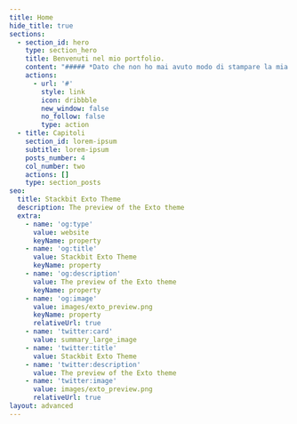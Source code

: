 ```yaml
---
title: Home
hide_title: true
sections:
  - section_id: hero
    type: section_hero
    title: Benvenuti nel mio portfolio.
    content: "##### *Dato che non ho mai avuto modo di stampare la mia tesi (mi sono laureato in pieno primo lockdown), ho deciso di pubblicarla online, in questo sito che voglio utilizzare anche come mio portfolio.*\n\nMi sono laureato in\_*Scienze Politiche e Relazioni internazionali*\_all’Università L’Orientale di Napoli, con una tesi di laurea in\_*Storia dell’Europa Orientale*\_sul\_**Ruolo del Calcio in URSS e Russia**\_*(Storia, politica, economia e società)*.\n\nLa storia e lo sport sono state mie due grandi passioni sin da quando sono piccolo e ogni volta cerco di inserirle in qualsiasi discorso mi trovo ad affrontare. Grazie alla disponibilità del Prof.[Fabio Bettanin](https://docenti.unior.it/index2.php?user_id=fbettanin\\&content_id_start=1)\_ho avuto modo di esplorare i rapporti che legavano il calcio con la politica, l’economia e la società dell’URSS prima e della Russia poi, Stati che mi hanno sempre affascinato e che ho amato studiare durante il mio percorso di studi.\n\nDi seguito riporto il capitolo introduttivo della tesi. Se poi siete interessati, troverete i link agli altri in fondo alla pagina.\n\n##\n\n## Storia del Calcio in URSS e Russia\n\n### Introduzione\n\nPolitica e sport sono intrecciati sin dai tempi antichi, grazie alla capacità dello sport di entrare nell’immaginario delle persone: basti pensare all’importanza dei giochi gladiatori per i romani, convocati più o meno regolarmente dagli imperatori per aggraziarsi il favore del popolo. Stessa cosa per il regime nazista e il regime fascista. Mussolini fece dell’insegnamento dell’educazione fisica nelle scuole il punto centrale della sua politica giovanile (assieme alla nascita dell’Organizzazione Nazionale Balilla), oltre a portare i Mondiali di calcio del 1934 in Italia (che li vinse). Le Olimpiadi di Berlino del 1936 furono l’occasione per Hitler di mostrare al mondo il livello raggiunto dalla Germania. Non faceva eccezione, rispetto agli altri due regimi del Novecento, l’Unione Sovietica. Lo sport in URSS veniva usato per promuovere la costruzione della nazione, l’integrazione, la difesa, la salute e l’igiene, le politiche sociali e il raggiungimento del riconoscimento e del prestigio internazionale . Dato che il gioco ha un ruolo fondamentale nell’educazione e nelle abitudini (soprattutto dei bambini), lo sport può avere un’ottima efficacia nel trasmettere i valori di un regime . L’Unione Sovietica lo usava per dimostrare la superiorità della società sovietica rispetto a quella occidentale. Rispetto al modello “atlantico”, lo sport sovietico differiva per la sua natura centralizzata: era il regime ad organizzare lo sport e non i club . Questo lo si poteva vedere anche nel calcio, con tutte le squadre di club che erano affiliate a un ente territoriale o a un’azienda (ad esempio il CSKA Mosca era affiliato all’Armata Rossa). Fenomeno identitario, sociale ed economico, il calcio, con la sua capacità di arrivare a tantissime persone non poteva che essere al centro della vita pubblica sovietica ed essere influenzato dalla politica interna ed internazionale (emblematici in questo senso la spedizione olimpica di Helsinki 1952 e le vicende dell’Europeo del 1960 o delle qualificazioni al Mondiale 1974). Con la dissoluzione dell’URSS nel 1991, la sua “eredità” venne raccolta dalla Russia. Dal 2000 la scena politica è dominata da Vladimir Putin, che ha usato lo sport, e il calcio in particolare, per permuovere l’identità nazionale e il patriottismo, per rafforzare l’immagine internazionale della Russia e per ingraziarsi il sostegno delle masse e degli oligarchi, grazie anche all’organizzazione di grandi eventi sportivi (le Olimpiadi invernali di Sočhi nel 2014 e i Mondiali di calcio nel 2018 su tutti). In tutto questo si sono insediati gli hooligans russi, famosi per il carattere violento e razzista delle loro azioni, utilizzati dai partiti di estrema destra come serbatoio di voti e forza da mobilitare in determinate occasioni.\n"
    actions:
      - url: '#'
        style: link
        icon: dribbble
        new_window: false
        no_follow: false
        type: action
  - title: Capitoli
    section_id: lorem-ipsum
    subtitle: lorem-ipsum
    posts_number: 4
    col_number: two
    actions: []
    type: section_posts
seo:
  title: Stackbit Exto Theme
  description: The preview of the Exto theme
  extra:
    - name: 'og:type'
      value: website
      keyName: property
    - name: 'og:title'
      value: Stackbit Exto Theme
      keyName: property
    - name: 'og:description'
      value: The preview of the Exto theme
      keyName: property
    - name: 'og:image'
      value: images/exto_preview.png
      keyName: property
      relativeUrl: true
    - name: 'twitter:card'
      value: summary_large_image
    - name: 'twitter:title'
      value: Stackbit Exto Theme
    - name: 'twitter:description'
      value: The preview of the Exto theme
    - name: 'twitter:image'
      value: images/exto_preview.png
      relativeUrl: true
layout: advanced
---
```

